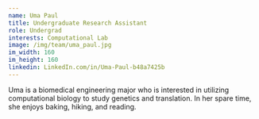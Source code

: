 ```yaml
---
name: Uma Paul
title: Undergraduate Research Assistant
role: Undergrad
interests: Computational Lab
image: /img/team/uma_paul.jpg
im_width: 160
im_height: 160
linkedin: LinkedIn.com/in/Uma-Paul-b48a7425b
---
```

Uma is a biomedical engineering major who is interested in utilizing computational biology to study genetics and translation. In her spare time, she enjoys baking, hiking, and reading.

